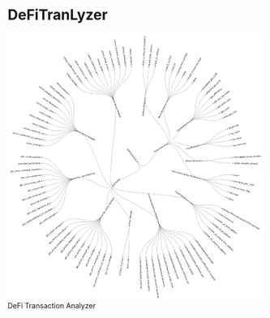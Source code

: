 # DeFiTranLyzer
![](https://github.com/ahlashkari/DeFiTransLyzer/blob/main/DeFiTransLyzer_features.jpg)
DeFi Transaction Analyzer
